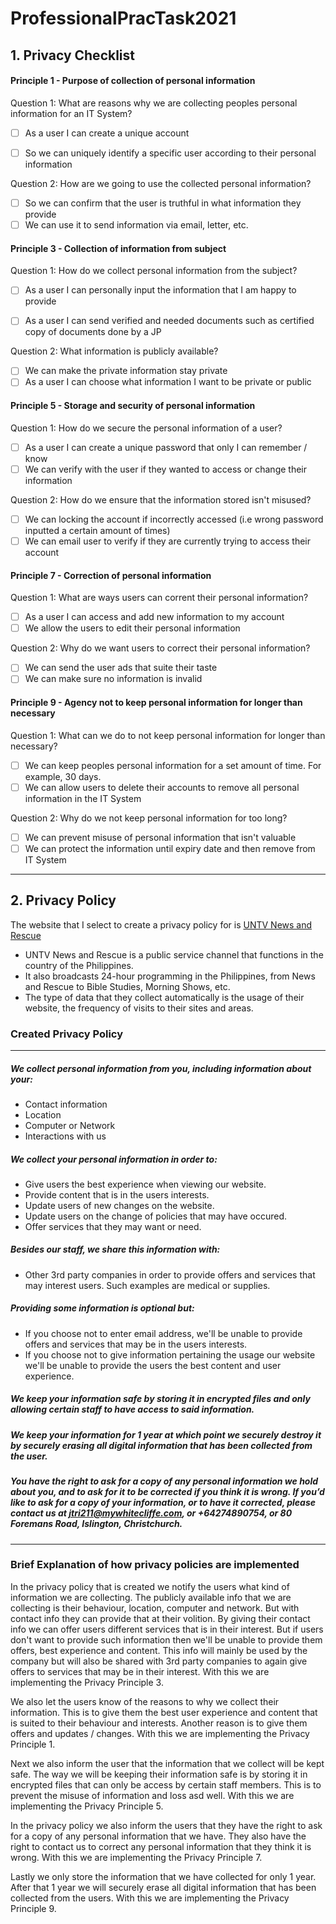 # ProfessionalPracTask2021

## 1. Privacy Checklist
#### Principle 1 - Purpose of collection of personal information
<!-- nice work getting used to markdown -->
Question 1: What are reasons why we are collecting peoples personal information for an IT System?
- [ ] As a user I can create a unique account
<!-- see the comment on line 19 -->
- [ ] So we can uniquely identify a specific user according to their personal information

Question 2: How are we going to use the collected personal information?
- [ ] So we can confirm that the user is truthful in what information they provide
- [ ] We can use it to send information via email, letter, etc.

#### Principle 3 - Collection of information from subject

Question 1: How do we collect personal information from the subject?
- [ ] As a user I can personally input the information that I am happy to provide
<!-- the above is getting really close to a well formed user story (which is great). Consider the minor adjustment in phrasing: As a user I can personally input the information that I am happy to provide. -->
- [ ] As a user I can send verified and needed documents such as certified copy of documents done by a JP

Question 2: What information is publicly available?
- [ ] We can make the private information stay private
- [ ] As a user I can choose what information I want to be private or public

#### Principle 5 - Storage and security of personal information

Question 1: How do we secure the personal information of a user?
- [ ] As a user I can create a unique password that only I can remember / know
- [ ] We can verify with the user if they wanted to access or change their information

Question 2: How do we ensure that the information stored isn't misused? 
- [ ] We can locking the account if incorrectly accessed (i.e wrong password inputted a certain amount of times)
- [ ] We can email user to verify if they are currently trying to access their account

#### Principle 7 - Correction of personal information

Question 1: What are ways users can corrent their personal information?
- [ ] As a user I can access and add new information to my account
- [ ] We allow the users to edit their personal information

Question 2: Why do we want users to correct their personal information?
- [ ] We can send the user ads that suite their taste
- [ ] We can make sure no information is invalid

#### Principle 9 - Agency not to keep personal information for longer than necessary

Question 1: What can we do to not keep personal information for longer than necessary?
- [ ] We can keep peoples personal information for a set amount of time. For example, 30 days.
- [ ] We can allow users to delete their accounts to remove all personal information in the IT System

Question 2: Why do we not keep personal information for too long?
- [ ] We can prevent misuse of personal information that isn't valuable
- [ ] We can protect the information until expiry date and then remove from IT System
---------

## 2. Privacy Policy

The website that I select to create a privacy policy for is [UNTV News and Rescue](https://www.untvweb.com/)
- UNTV News and Rescue is a public service channel that functions in the country of the Philippines.
- It also broadcasts 24-hour programming in the Philippines, from News and Rescue to Bible Studies, Morning Shows, etc.
- The type of data that they collect automatically is the usage of their website, the frequency of visits to their sites and areas.

### Created Privacy Policy
---
##### We collect personal information from you, including information about your:
- Contact information
- Location
- Computer or Network
- Interactions with us

##### We collect your personal information in order to:
- Give users the best experience when viewing our website.
- Provide content that is in the users interests.
- Update users of new changes on the website.
- Update users on the change of policies that may have occured.
- Offer services that they may want or need.

##### Besides our staff, we share this information with:
- Other 3rd party companies in order to provide offers and services that may interest users. Such examples are medical or supplies.

##### Providing some information is optional but:
- If you choose not to enter email address, we'll be unable to provide offers and services that may be in the users interests.
- If you choose not to give information pertaining the usage our website we'll be unable to provide the users the best content and user experience.

##### We keep your information safe by storing it in encrypted files and only allowing certain staff to have access to said information.

##### We keep your information for 1 year at which point we securely destroy it by securely erasing all digital information that has been collected from the user.

##### You have the right to ask for a copy of any personal information we hold about you, and to ask for it to be corrected if you think it is wrong. If you’d like to ask for a copy of your information, or to have it corrected, please contact us at jtri211@mywhitecliffe.com, or +64274890754, or 80 Foremans Road, Islington, Christchurch.
---
### Brief Explanation of how privacy policies are implemented

In the privacy policy that is created we notify the users what kind of information we are collecting. The publicly available info that we are collecting is their behaviour, location, computer and network. But with contact info they can provide that at their volition. By giving their contact info we can offer users different services that is in their interest. But if users don't want to provide such information then we'll be unable to provide them offers, best experience and content. This info will mainly be used by the company but will also be shared with 3rd party companies to again give offers to services that may be in their interest. With this we are implementing the Privacy Principle 3.

We also let the users know of the reasons to why we collect their information. This is to give them the best user experience and content that is suited to their behaviour and interests. Another reason is to give them offers and updates / changes. With this we are implementing the Privacy Principle 1.

Next we also inform the user that the information that we collect will be kept safe. The way we will be keeping their information safe is by storing it in encrypted files that can only be access by certain staff members. This is to prevent the misuse of information and loss asd well. With this we are implementing the Privacy Principle 5.

In the privacy policy we also inform the users that they have the right to ask for a copy of any personal information that we have. They also have the right to contact us to correct any personal information that they think it is wrong. With this we are implementing the Privacy Principle 7.

Lastly we only store the information that we have collected for only 1 year. After that 1 year we will securely erase all digital information that has been collected from the users. With this we are implementing the Privacy Principle 9. 



